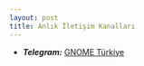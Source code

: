 ```yaml
---
layout: post
title: Anlık İletişim Kanalları
---
```


- ***Telegram:*** [GNOME Türkiye](https://t.me/gnometr)